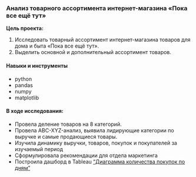 ### Анализ товарного ассортимента интернет-магазина «Пока все ещё тут»

**Цель проекта:** 
1. Исследовать товарный ассортимент интернет-магазина товаров для дома и быта «Пока все ещё тут».
2. Выделить основной и дополнительный ассортимент товаров.

#### Навыки и инструменты
* python
* pandas
* numpy
* matplotlib

#### В ходе исследования:
- Провела деление товаров на 8 категорий.
- Провела ABC-XYZ-анализ, выявила лидирующие категории по выручке и самые продающиеся товары.
- Изучила динамику выручки, товаров, покупок и покупателей за изучаемый период
- Сформулировала рекомендации для отдела маркетинга
- Построила дашборд в Tableau [“Диаграмма количества покупок по дням”](https://public.tableau.com/app/profile/karina.lebedeva8171/viz/e-com_16828795223830/Dashboard1?publish=yes "Tableau")

